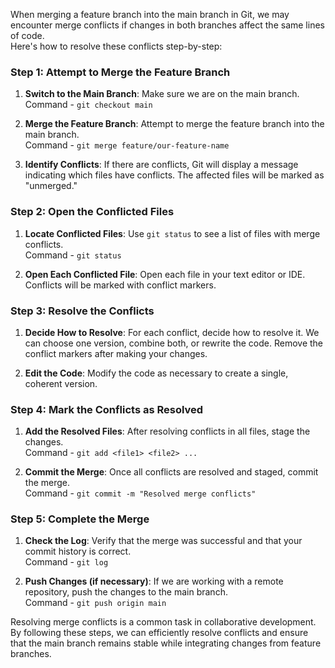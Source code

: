 When merging a feature branch into the main branch in Git, we may encounter merge conflicts if changes in both branches affect the same lines of code.  
Here's how to resolve these conflicts step-by-step:

### Step 1: Attempt to Merge the Feature Branch

1. **Switch to the Main Branch**: Make sure we are on the main branch.  
   Command - `git checkout main`

2. **Merge the Feature Branch**: Attempt to merge the feature branch into the main branch.  
   Command - `git merge feature/our-feature-name`

3. **Identify Conflicts**: If there are conflicts, Git will display a message indicating which files have conflicts. The affected files will be marked as "unmerged."

### Step 2: Open the Conflicted Files

1. **Locate Conflicted Files**: Use `git status` to see a list of files with merge conflicts.  
   Command - `git status`

2. **Open Each Conflicted File**: Open each file in your text editor or IDE. Conflicts will be marked with conflict markers.

### Step 3: Resolve the Conflicts

1. **Decide How to Resolve**: For each conflict, decide how to resolve it. We can choose one version, combine both, or rewrite the code. Remove the conflict markers after making your changes.

2. **Edit the Code**: Modify the code as necessary to create a single, coherent version.

### Step 4: Mark the Conflicts as Resolved

1. **Add the Resolved Files**: After resolving conflicts in all files, stage the changes.  
   Command - `git add <file1> <file2> ...`

2. **Commit the Merge**: Once all conflicts are resolved and staged, commit the merge.  
   Command - `git commit -m "Resolved merge conflicts"`

### Step 5: Complete the Merge

1. **Check the Log**: Verify that the merge was successful and that your commit history is correct.  
   Command - `git log`

2. **Push Changes (if necessary)**: If we are working with a remote repository, push the changes to the main branch.  
   Command - `git push origin main`

Resolving merge conflicts is a common task in collaborative development. By following these steps, we can efficiently resolve conflicts and ensure that the main branch remains stable while integrating changes from feature branches.